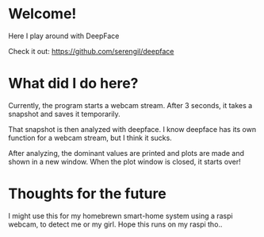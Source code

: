 # Welcome!
Here I play around with DeepFace

Check it out:
https://github.com/serengil/deepface

# What did I do here?
Currently, the program starts a webcam stream. After 3 seconds, it takes a snapshot and saves it temporarily.

That snapshot is then analyzed with deepface. I know deepface has its own function for a webcam stream, but I think it sucks.

After analyzing, the dominant values are printed and plots are made and shown in a new window. When the plot window is closed, it starts over!

# Thoughts for the future
I might use this for my homebrewn smart-home system using a raspi webcam, to detect me or my girl. Hope this runs on my raspi tho..
